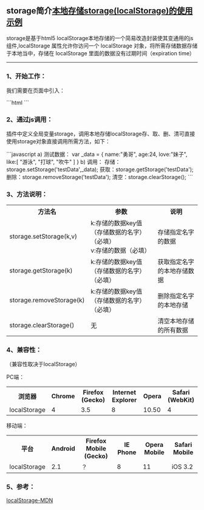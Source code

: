 <h2>storage简介<a href="http://www.shdnfw.com/plugin/localStorage/demo.html" target="_blank">本地存储storage(localStorage)的使用示例</a></h2>
<p>storage是基于html5 localStorage本地存储的一个简易改造封装使其变通用的js组件,localStorage 属性允许你访问一个 localStorage 对象，将所需存储数据存储于本地当中，存储在 localStorage 里面的数据没有过期时间（expiration time）</p>

<hr/>

<h3>1、开始工作：</h3>
<p>
  我们需要在页面中引入：
</p>
```html
<script type="text/javascript" src="....../storage.js"></script>
```

<h3>2、通过js调用：</h3>
<p>
  插件中定义全局变量storage，调用本地存储localStorage存、取、删、清可直接使用storage对象直接调用所需方法，如下：
</p>
```javascript
a) 测试数据：
	var _data = {
		name:"勇哥",
		age:24,
		love:"妹子",
		like:[
			"游泳",
			"打球",
			"吹牛"
		]
	}
b) 调用：
	存储：storage.setStorage('testData',_data);
	获取：storage.getStorage('testData');
	删除：storage.removeStorage('testData');
	清空：storage.clearStorage();
```
<h3>3、方法说明：</h3>
<table>
  <tr>
    <th>方法名</th>
    <th>参数</th>
    <th>说明</th>
  </tr>
  <tr>
    <td>storage.setStorage(k,v)</td>
    <td>
      k:存储的数据key值（存储数据的名字）（必填）<br/>
      v:存储的数据（必填）
    </td>
    <td>存储指定名字的数据</td>
  </tr>
  <tr>
    <td>storage.getStorage(k)</td>
    <td>
      k:存储的数据key值（存储数据的名字）（必填）
    </td>
    <td>获取指定名字的本地存储数据</td>
  </tr>
  <tr>
    <td>storage.removeStorage(k)</td>
    <td>k:存储的数据key值（存储数据的名字）（必填）</td>
    <td>删除指定名字的本地存储</td>
  </tr>
  <tr>
    <td>storage.clearStorage()</td>
    <td>无</td>
    <td>清空本地存储的所有数据</td>
  </tr>
</table>

<h3>4、兼容性：</h3>
<p>（兼容性取决于localStorage）</p>
<div>PC端：</div>
<table>
  <tr>
    <th>浏览器</th>
    <th>Chrome</th>
    <th>Firefox (Gecko)</th>
    <th>Internet Explorer</th>
    <th>Opera</th>
    <th>Safari (WebKit)</th>
  </tr>
  <tr>
    <td>localStorage</td>
    <td>4</td>
    <td>3.5</td>
    <td>8</td>
    <td>10.50</td>
    <td>4</td>
  </tr>
</table>
<div>移动端：</div>
<table>
  <tr>
    <th>平台</th>
    <th>Android</th>
    <th>Firefox Mobile (Gecko)</th>
    <th>IE Phone</th>
    <th>Opera Mobile</th>
    <th>Safari Mobile</th>
  </tr>
  <tr>
    <td>localStorage</td>
    <td>2.1</td>
    <td>？</td>
    <td>8</td>
    <td>11</td>
    <td>iOS 3.2</td>
  </tr>
</table>

<h3>5、参考：</h3>
<a href="https://developer.mozilla.org/zh-CN/docs/Web/API/Storage">localStorage-MDN</a>
